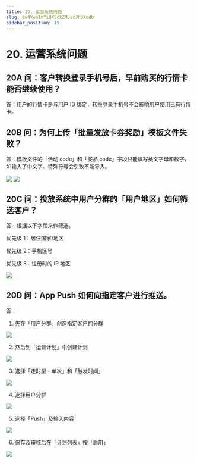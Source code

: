 ```yaml
---
title: 20. 运营系统问题
slug: Ew4Ywa1mYiQX5ckZMJscJh3Xndb
sidebar_position: 19
---
```



# 20. 运营系统问题

## 20A 问：客户转换登录手机号后，早前购买的行情卡能否继续使用？

答：用户的行情卡是与用户 ID 绑定，转换登录手机号不会影响用户使用已有行情卡。

## 20B 问：为何上传「批量发放卡券奖励」模板文件失败？

答：模板文件的「活动 code」和「奖品 code」字段只能填写英文字母和数字，如输入了中文字、特殊符号会引致不能导入。

<img src="/assets/F5ugbjNByonkiax0uSjcu7E6nxg.png" src-width="2842" src-height="1374" align="center"/>

<img src="/assets/XF29bp7T0oU6sWxJd3hclNR1nff.png" src-width="1314" src-height="380" align="center"/>

## 20C 问：投放系统中用户分群的「用户地区」如何筛选客户？

答：根据以下字段来作筛选，

优先级 1：居住国家/地区

优先级 2：手机区号

优先级 3：注册时的 IP 地区

<img src="/assets/TTNVb7TI3ovfe7xasdAcVcEhn4g.png" src-width="1914" src-height="902" align="center"/>

## 20D 问：App Push 如何向指定客户进行推送。

答：

1. 先在「用户分群」创造指定客户的分群

<img src="/assets/MXJfbdwYDoObo9x2cdBcqIFtnAc.png" src-width="2826" src-height="870" align="center"/>

2. 然后到「运营计划」中创建计划

<img src="/assets/E0E2bjprLo6DmIxBz5pcYVz0nqh.png" src-width="2840" src-height="880" align="center"/>

3. 选择「定时型 - 单次」和「触发时间」

<img src="/assets/RfRxbJBV5ojIhexI5r1cimeVnDb.png" src-width="2868" src-height="1042" align="center"/>

4. 选择用户分群

<img src="/assets/XyFFbyIXBomgyjxEFNUcPh4XnBY.png" src-width="2852" src-height="1436" align="center"/>

5. 选择「Push」及输入内容 

<img src="/assets/FjqNb5JrWoDPVEx7c2FcThyyncb.png" src-width="2842" src-height="1398" align="center"/>

6. 保存及审核后在「计划列表」按「启用」

<img src="/assets/Lw35bIS9ToE3x2xRc8tcVIyWnMf.png" src-width="2790" src-height="1454" align="center"/>

